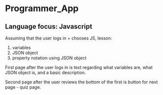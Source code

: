 # Programmer_App

## Language focus: Javascript

 Assuming that the user logs in + chooses JS, lesson: 
1) variables 
2) JSON object 
3) property notation using JSON object 

 First page after the user logs in is text regarding what variables are, what JSON object is, and a basic description. 

Second page after the user reviews the bottom of the first is button for next page - quiz page. 